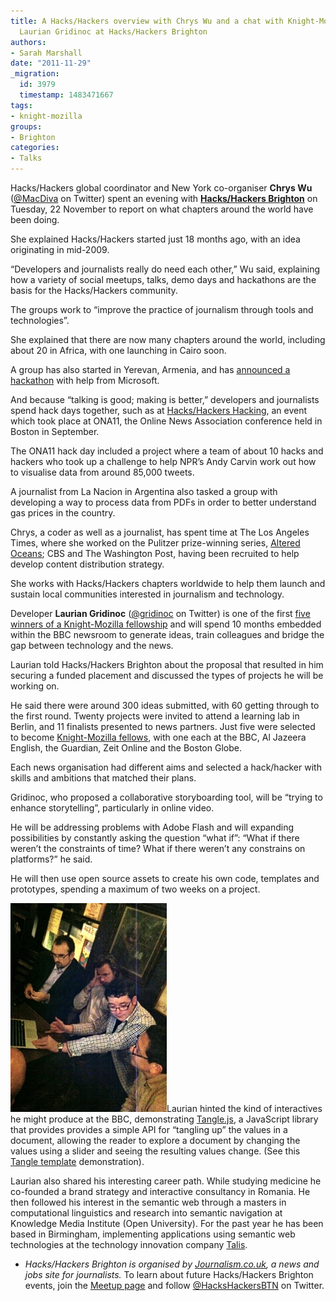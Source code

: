 ```yaml
---
title: A Hacks/Hackers overview with Chrys Wu and a chat with Knight-Mozilla fellow
  Laurian Gridinoc at Hacks/Hackers Brighton
authors:
- Sarah Marshall
date: "2011-11-29"
_migration:
  id: 3979
  timestamp: 1483471667
tags:
- knight-mozilla
groups:
- Brighton
categories:
- Talks
---
```


Hacks/Hackers global coordinator and New York co-organiser **Chrys Wu** ([@MacDiva][1] on Twitter) spent an evening with **[Hacks/Hackers Brighton][2]** on Tuesday, 22 November to report on what chapters around the world have been doing.

She explained Hacks/Hackers started just 18 months ago, with an idea originating in mid-2009.

&#8220;Developers and journalists really do need each other,&#8221; Wu said, explaining how a variety of social meetups, talks, demo days and hackathons are the basis for the Hacks/Hackers community.

The groups work to &#8220;improve the practice of journalism through tools and technologies&#8221;.

She explained that there are now many chapters around the world, including about 20 in Africa, with one launching in Cairo soon.

A group has also started in Yerevan, Armenia, and has [announced a hackathon][3] with help from Microsoft.

And because &#8220;talking is good; making is better,&#8221; developers and journalists spend hack days together, such as at [Hacks/Hackers Hacking][4], an event which took place at ONA11, the Online News Association conference held in Boston in September.

The ONA11 hack day included a project where a team of about 10 hacks and hackers who took up a challenge to help NPR&#8217;s Andy Carvin work out how to visualise data from around 85,000 tweets.

A journalist from La Nacion in Argentina also tasked a group with developing a way to process data from PDFs in order to better understand gas prices in the country.

Chrys, a coder as well as a journalist, has spent time at The Los Angeles Times, where she worked on the Pulitzer prize-winning series, [Altered Oceans][5]; CBS and The Washington Post, having been recruited to help develop content distribution strategy.

She works with Hacks/Hackers chapters worldwide to help them launch and sustain local communities interested in journalism and technology.

Developer **Laurian Gridinoc** ([@gridinoc][6] on Twitter) is one of the first [five winners of a Knight-Mozilla fellowship][7] and will spend 10 months embedded within the BBC newsroom to generate ideas, train colleagues and bridge the gap between technology and the news.

Laurian told Hacks/Hackers Brighton about the proposal that resulted in him securing a funded placement and discussed the types of projects he will be working on.

He said there were around 300 ideas submitted, with 60 getting through to the first round. Twenty projects were invited to attend a learning lab in Berlin, and 11 finalists presented to news partners. Just five were selected to become [Knight-Mozilla fellows][8], with one each at the BBC, Al Jazeera English, the Guardian, Zeit Online and the Boston Globe.

Each news organisation had different aims and selected a hack/hacker with skills and ambitions that matched their plans.

Gridinoc, who proposed a collaborative storyboarding tool, will be &#8220;trying to enhance storytelling&#8221;, particularly in online video.

He will be addressing problems with Adobe Flash and will expanding possibilities by constantly asking the question &#8220;what if&#8221;: &#8220;What if there weren&#8217;t the constraints of time? What if there weren&#8217;t any constrains on platforms?&#8221; he said.

He will then use open source assets to create his own code, templates and prototypes, spending a maximum of two weeks on a project.

[![Laurian Gridinoc demonstrates Tangle.js at Hacks/Hackers Brighton][9]][10]Laurian hinted the kind of interactives he might produce at the BBC, demonstrating [Tangle.js][11], a JavaScript library that provides provides a simple API for &#8220;tangling up&#8221; the values in a document, allowing the reader to explore a document by changing the values using a slider and seeing the resulting values change. (See this [Tangle template][12] demonstration).

Laurian also shared his interesting career path. While studying medicine he co-founded a brand strategy and interactive consultancy in Romania. He then followed his interest in the semantic web through a masters in computational linguistics and research into semantic navigation at Knowledge Media Institute (Open University). For the past year he has been based in Birmingham, implementing applications using semantic web technologies at the technology innovation company [Talis][13].

  * _Hacks/Hackers Brighton is organised by [Journalism.co.uk][14], a news and jobs site for journalists._ To learn about future Hacks/Hackers Brighton events, join the [Meetup page][15] and follow [@HacksHackersBTN][16] on Twitter.

 [1]: http://twitter.com/macdiva "Chrys Wu on Twitter"
 [2]: http://www.journalism.co.uk/hacks-and-hackers/s299/ "Journalism.co.uk"
 [3]: http://hackshackers.com/blog/2011/10/25/first-large-scale-hackathon-in-armenia/
 [4]: http://hackshackers.com/blog/2011/09/24/hacks-hackers-hacking-at-ona11-recap/
 [5]: http://www.latimes.com/news/local/la-oceans-series,0,7783938.special
 [6]: http://twitter.com/gridinoc "Laurian Gridinoc on Twitter"
 [7]: http://www.journalism.co.uk/news/knight-mozilla-names-news-technology-fellowship-winners/s2/a546633/ "Journalism.co.uk"
 [8]: http://blog.mozilla.com/blog/2011/11/04/journalism-in-the-open-the-201112-knight-mozilla-fellows-announced/
 [9]: /content-images/blog/2011/11/laurian-gridinoc-hacks-hackers-brighton.jpg "laurian-gridinoc-hacks-hackers-brighton"
 [10]: http://hackshackers.com/blog/2011/11/29/hackshackers-brighton-chrys-wu-laurian-gridinoc-nov-22-2011/laurian-gridinoc-hacks-hackers-brighton/
 [11]: http://worrydream.com/Tangle/download.html "Tangle.js"
 [12]: http://worrydream.com/Tangle/TangleTemplate.html "Tangle template"
 [13]: http://www.talis.com/
 [14]: http://journalism.co.uk
 [15]: http://www.meetup.com/Hacks-Hackers-Brighton/
 [16]: http://twitter.com/HacksHackersBTN